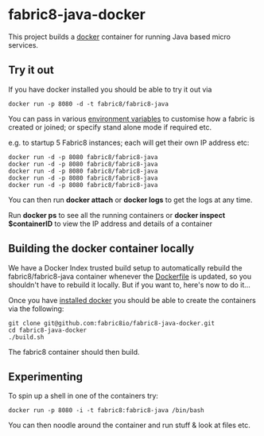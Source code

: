 fabric8-java-docker
=====================

This project builds a [docker](http://docker.io/) container for running Java based micro services.

Try it out
----------

If you have docker installed you should be able to try it out via

    docker run -p 8080 -d -t fabric8/fabric8-java

You can pass in various [environment variables](http://fabric8.io/#/site/book/doc/index.md?chapter=environmentVariables_md) to customise how a fabric is created or joined; or specify stand alone mode if required etc.

e.g. to startup 5 Fabric8 instances; each will get their own IP address etc:

    docker run -d -p 8080 fabric8/fabric8-java
    docker run -d -p 8080 fabric8/fabric8-java
    docker run -d -p 8080 fabric8/fabric8-java
    docker run -d -p 8080 fabric8/fabric8-java
    docker run -d -p 8080 fabric8/fabric8-java
    
You can then run **docker attach** or **docker logs** to get the logs at any time.

Run  **docker ps** to see all the running containers or **docker inspect $containerID** to view the IP address and details of a container


Building the docker container locally
-------------------------------------

We have a Docker Index trusted build setup to automatically rebuild the fabric8/fabric8-java container whenever the [Dockerfile](https://github.com/fabric8io/fabric8-docker/blob/master/Dockerfile) is updated, so you shouldn't have to rebuild it locally. But if you want to, here's now to do it...

Once you have [installed docker](https://www.docker.io/gettingstarted/#h_installation) you should be able to create the containers via the following:

    git clone git@github.com:fabric8io/fabric8-java-docker.git
    cd fabric8-java-docker
    ./build.sh

The fabric8 container should then build.

Experimenting
-------------

To spin up a shell in one of the containers try:

    docker run -p 8080 -i -t fabric8:fabric8-java /bin/bash

You can then noodle around the container and run stuff & look at files etc.

